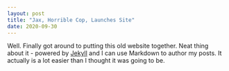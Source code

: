 ```yaml
---
layout: post
title: "Jax, Horrible Cop, Launches Site"
date: 2020-09-30
---
```


Well. Finally got around to putting this old website together. Neat thing about it - powered by [Jekyll](http://jekyllrb.com) and I can use Markdown to author my posts. It actually is a lot easier than I thought it was going to be.